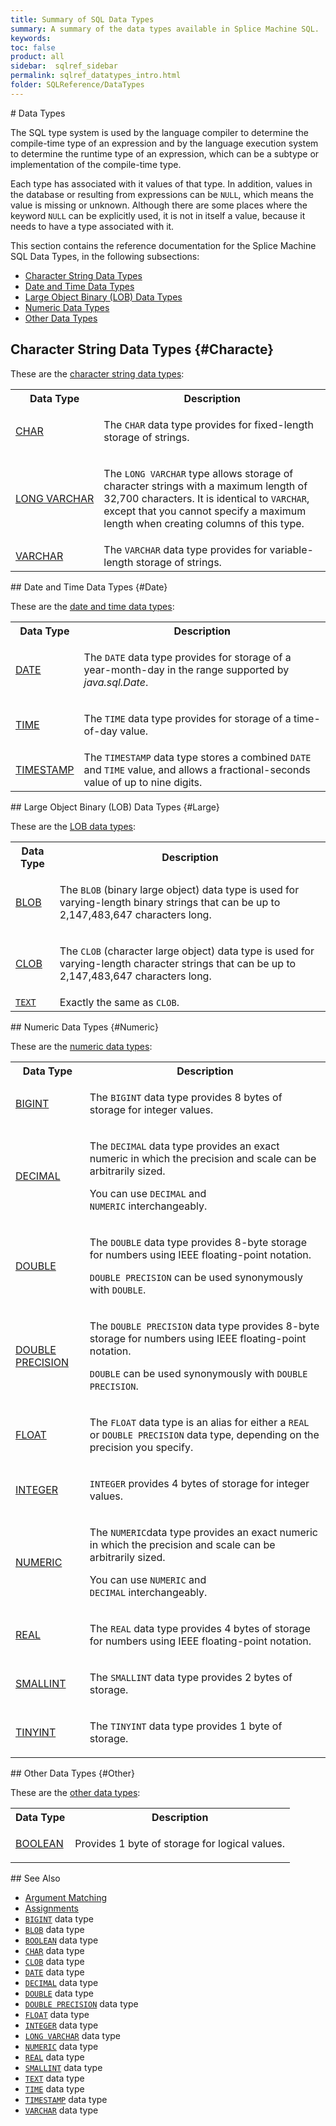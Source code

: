 ```yaml
---
title: Summary of SQL Data Types
summary: A summary of the data types available in Splice Machine SQL.
keywords:
toc: false
product: all
sidebar:  sqlref_sidebar
permalink: sqlref_datatypes_intro.html
folder: SQLReference/DataTypes
---
```

<section>
<div class="TopicContent" data-swiftype-index="true" markdown="1">
# Data Types

The SQL type system is used by the language compiler to determine the
compile-time type of an expression and by the language execution system
to determine the runtime type of an expression, which can be a subtype
or implementation of the compile-time type.

Each type has associated with it values of that type. In addition,
values in the database or resulting from expressions can be `NULL`,
which means the value is missing or unknown. Although there are some
places where the keyword `NULL` can be explicitly used, it is not in
itself a value, because it needs to have a type associated with it.

This section contains the reference documentation for the Splice Machine
SQL Data Types, in the following subsections:

* [Character String Data Types](#Characte)
* [Date and Time Data Types](#Date)
* [Large Object Binary (LOB) Data Types](#Large)
* [Numeric Data Types](#Numeric)
* [Other Data Types](#Other)

## Character String Data Types   {#Characte}

These are the [character string data
types](sqlref_datatypes_charstringtypes.html):

<table summary="Links to and descriptions of the available character string data types">
                <col />
                <col />
                <tr>
                    <th>
                    Data Type                </th>
                    <th>
                    Description
                </th>
                </tr>
                <tr>
                    <td class="CodeFont"><a href="sqlref_builtinfcns_char.html">CHAR</a>
                    </td>
                    <td>
                        <p>The <code>CHAR</code> data type provides for fixed-length storage of strings.</p>
                    </td>
                </tr>
                <tr>
                    <td class="CodeFont"><a href="sqlref_datatypes_longvarchar.html">LONG VARCHAR</a>
                    </td>
                    <td>
                        <p>The <code>LONG VARCHAR</code> type allows storage of character strings with a maximum length of 32,700 characters. It is identical to <code>VARCHAR</code>, except that you cannot specify a maximum length when creating columns of
					this type.</p>
                    </td>
                </tr>
                <tr>
                    <td class="CodeFont"><a href="sqlref_datatypes_varchar.html">VARCHAR</a>
                    </td>
                    <td>The <code>VARCHAR</code> data type provides for variable-length storage of strings.</td>
                </tr>
            </table>
## Date and Time Data Types   {#Date}

These are the [date and time data
types](sqlref_datatypes_datetimetypes.html):

<table summary="Links to and descriptions of the available date and time data types">
                <col />
                <col />
                <tr>
                    <th>
                    Data Type                </th>
                    <th>
                    Description
                </th>
                </tr>
                <tr>
                    <td class="CodeFont"><a href="sqlref_builtinfcns_date.html">DATE</a>
                    </td>
                    <td>
                        <p>The <code>DATE</code> data type provides for storage of a year-month-day in the range supported by <em>java.sql.Date</em>. </p>
                    </td>
                </tr>
                <tr>
                    <td class="CodeFont"><a href="sqlref_builtinfcns_time.html">TIME</a>
                    </td>
                    <td>
                        <p>The <code>TIME</code> data type provides for storage of a time-of-day value.</p>
                    </td>
                </tr>
                <tr>
                    <td class="CodeFont"><a href="sqlref_builtinfcns_timestamp.html">TIMESTAMP</a>
                    </td>
                    <td>The <code>TIMESTAMP</code> data type stores a combined <code>DATE</code> and <code>TIME</code> value, and allows a fractional-seconds value of up to nine digits.</td>
                </tr>
            </table>
## Large Object Binary (LOB) Data Types   {#Large}

These are the [LOB data types](sqlref_datatypes_lobtypes.html):

<table summary="Links to and descriptions of the available LOB data types">
                <col />
                <col />
                <tr>
                    <th>Data Type</th>
                    <th>Description</th>
                </tr>
                <tr>
                    <td class="CodeFont"><a href="sqlref_datatypes_blob.html">BLOB</a>
                    </td>
                    <td>
                        <p>The <code>BLOB</code> (binary large object) data type is used for varying-length binary strings that can be up to 2,147,483,647 characters long.</p>
                    </td>
                </tr>
                <tr>
                    <td class="CodeFont"><a href="sqlref_datatypes_clob.html">CLOB</a>
                    </td>
                    <td>
                        <p>The <code>CLOB</code> (character large object) data type is used for varying-length character strings that can be up to 2,147,483,647 characters long.</p>
                    </td>
                </tr>
                <tr>
                    <td class="CodeFont"><a href="sqlref_datatypes_text.html"><code>TEXT</code></a>
                    </td>
                    <td>Exactly the same as <code>CLOB</code>.</td>
                </tr>
            </table>
## Numeric Data Types   {#Numeric}

These are the [numeric data types](sqlref_datatypes_numerictypes.html):

<table summary="Links to and descriptions of the available numeric data types">
                <col />
                <col />
                <tr>
                    <th>
                    Data Type                </th>
                    <th>
                    Description
                </th>
                </tr>
                <tr>
                    <td class="CodeFont"><a href="sqlref_datatypes_bigint.html">BIGINT</a>
                    </td>
                    <td>
                        <p>The <code>BIGINT</code> data type provides 8 bytes of storage for integer values.</p>
                    </td>
                </tr>
                <tr>
                    <td class="CodeFont"><a href="sqlref_datatypes_decimal.html">DECIMAL</a>
                    </td>
                    <td>
                        <p>The  <code>DECIMAL</code> data type provides an exact numeric in which the precision and scale can be arbitrarily sized. </p>
                        <p>You can use <code>DECIMAL</code> and <code>NUMERIC</code> interchangeably.</p>
                    </td>
                </tr>
                <tr>
                    <td class="CodeFont"><a href="sqlref_datatypes_double.html">DOUBLE</a>
                    </td>
                    <td>
                        <p>The <code>DOUBLE</code> data type provides 8-byte storage for numbers
					using IEEE floating-point notation. </p>
                        <p><code>DOUBLE PRECISION</code> can be used synonymously with <code>DOUBLE</code>.</p>
                    </td>
                </tr>
                <tr>
                    <td class="CodeFont"><a href="sqlref_datatypes_doubleprecision.html">DOUBLE PRECISION</a>
                    </td>
                    <td>
                        <p>The <code>DOUBLE PRECISION</code> data type provides 8-byte storage for numbers
					using IEEE floating-point notation.</p>
                        <p><code>DOUBLE</code> can be used synonymously with <code>DOUBLE PRECISION</code>.</p>
                    </td>
                </tr>
                <tr>
                    <td class="CodeFont"><a href="sqlref_datatypes_float.html">FLOAT</a>
                    </td>
                    <td>
                        <p>The <code>FLOAT</code> data type is an alias for either a <code>REAL</code> or <code>DOUBLE PRECISION</code>
					data type, depending on the precision you specify.</p>
                    </td>
                </tr>
                <tr>
                    <td class="CodeFont"><a href="sqlref_datatypes_integer.html">INTEGER</a>
                    </td>
                    <td>
                        <p><code>INTEGER</code> provides 4 bytes of storage for integer values.</p>
                    </td>
                </tr>
                <tr>
                    <td class="CodeFont"><a href="sqlref_datatypes_numeric.html">NUMERIC</a>
                    </td>
                    <td>
                        <p>The  <code>NUMERIC</code>data type provides an exact numeric in which the precision and scale can be arbitrarily sized. </p>
                        <p>You can use <code>NUMERIC</code> and <code>DECIMAL</code> interchangeably.</p>
                    </td>
                </tr>
                <tr>
                    <td class="CodeFont"><a href="sqlref_datatypes_real.html">REAL</a>
                    </td>
                    <td>
                        <p>The <code>REAL</code> data type provides 4 bytes of storage for numbers using
					IEEE floating-point notation. </p>
                    </td>
                </tr>
                <tr>
                    <td class="CodeFont"><a href="sqlref_datatypes_smallint.html">SMALLINT</a>
                    </td>
                    <td>
                        <p>The <code>SMALLINT</code> data type provides 2 bytes of storage.</p>
                    </td>
                </tr>
                <tr>
                    <td class="CodeFont"><a href="sqlref_datatypes_tinyint.html">TINYINT</a>
                    </td>
                    <td>
                        <p>The <code>TINYINT</code> data type provides 1 byte of storage.</p>
                    </td>
                </tr>
            </table>
## Other Data Types   {#Other}

These are the [other data types](sqlref_datatypes_othertypes.html):

<table summary="Links to and descriptions of primitive data types">
                <col />
                <col />
                <tr>
                    <th>
                    Data Type</th>
                    <th>
                    Description</th>
                </tr>
                <tr>
                    <td class="CodeFont"><a href="sqlref_datatypes_boolean.html">BOOLEAN</a>
                    </td>
                    <td>
                        <p>Provides 1 byte of storage for logical values.</p>
                    </td>
                </tr>
            </table>
## See Also

* [Argument Matching](sqlref_sqlargmatching.html)
* [Assignments](sqlref_datatypes_compatability.html)
* [`BIGINT`](sqlref_builtinfcns_bigint.html) data type
* [`BLOB`](sqlref_datatypes_blob.html) data type
* [`BOOLEAN`](sqlref_datatypes_boolean.html) data type
* [`CHAR`](sqlref_builtinfcns_char.html) data type
* [`CLOB`](sqlref_datatypes_clob.html) data type
* [`DATE`](sqlref_builtinfcns_date.html) data type
* [`DECIMAL`](sqlref_datatypes_decimal.html) data type
* [`DOUBLE`](sqlref_builtinfcns_double.html) data type
* [`DOUBLE PRECISION`](sqlref_datatypes_doubleprecision.html) data type
* [`FLOAT`](sqlref_datatypes_float.html) data type
* [`INTEGER`](sqlref_builtinfcns_integer.html) data type
* [`LONG VARCHAR`](sqlref_datatypes_longvarchar.html) data type
* [`NUMERIC`](sqlref_datatypes_numeric.html) data type
* [`REAL`](sqlref_datatypes_real.html) data type
* [`SMALLINT`](sqlref_builtinfcns_smallint.html) data type
* [`TEXT`](sqlref_datatypes_text.html) data type
* [`TIME`](sqlref_builtinfcns_time.html) data type
* [`TIMESTAMP`](sqlref_builtinfcns_timestamp.html) data type
* [`VARCHAR`](sqlref_datatypes_varchar.html) data type

</div>
</section>
